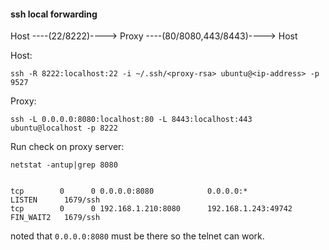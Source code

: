 #### ssh local forwarding ####

Host ----(22/8222)----> Proxy ----(80/8080,443/8443)----> Host

Host:

```
ssh -R 8222:localhost:22 -i ~/.ssh/<proxy-rsa> ubuntu@<ip-address> -p 9527
```

Proxy:

```
ssh -L 0.0.0.0:8080:localhost:80 -L 8443:localhost:443 ubuntu@localhost -p 8222
```

Run check on proxy server:

```
netstat -antup|grep 8080


tcp        0      0 0.0.0.0:8080            0.0.0.0:*               LISTEN      1679/ssh
tcp        0      0 192.168.1.210:8080      192.168.1.243:49742     FIN_WAIT2   1679/ssh
```

noted that `0.0.0.0:8080` must be there so the telnet can work.

